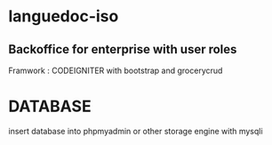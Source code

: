 # languedoc-iso
## Backoffice for enterprise with user roles

Framwork : CODEIGNITER with bootstrap and grocerycrud

# DATABASE

insert database into phpmyadmin or other storage engine with mysqli

